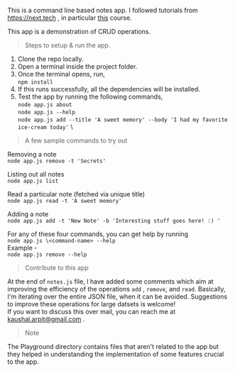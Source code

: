 This is a command line based notes app. I followed tutorials from https://next.tech , in particular [this](https://next.tech/catalog/learning-node-js-fundamentals) course.

This app is a demonstration of CRUD operations. 

>Steps to setup & run the app.

1. Clone the repo locally. 
2. Open a terminal inside the project folder. 
3. Once the terminal opens, run, \
` npm install ` 
4. If this runs successfully, all the dependencies will be installed. 
5. Test the app by running the following commands, \
`node app.js about` \
`node app.js --help` \
`node app.js add --title 'A sweet memory' --body 'I had my favorite ice-cream today'` \

> A few sample commands to try out

Removing a note \
`node app.js remove -t 'Secrets'` 

Listing out all notes \
`node app.js list` 

Read a particular note (fetched via unique title) \
`node app.js read -t 'A sweet memory' ` 

Adding a note \
`node app.js add -t 'New Note' -b 'Interesting stuff goes here! :) '`

For any of these four commands, you can get help by running \
`node app.js \<command-name> --help` \
Example -  \
`node app.js remove --help`

> Contribute to this app 

At the end of `notes.js` file, I have added some comments which aim at improving the efficiency of the operations  `add` , `remove`, and `read`. Basically, I'm iterating over the entire JSON file, when it can be avoided. Suggestions to improve these operations for large datsets is welcome! \
If you want to discuss this over mail, you can reach me at kaushal.arpit@gmail.com . 

>Note 

The Playground directory contains files that aren't related to the app but they helped in understanding the implementation of some features crucial to the app. 
